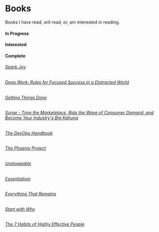 # Books
Books I have read, will read, or, am interested in reading.

#### In Progress


#### Interested 


#### Complete

###### [Spark Joy](https://www.audible.co.uk/pd/Spark-Joy-Audiobook/B072J8S3XH?ref=a_lib_c4_libItem_B072J8S3XH&pf_rd_p=4c1af09b-88bf-4c97-bfd2-e765f91b1968&pf_rd_r=VD1565GNZ8MWNTNQ65HE)

###### [Deep Work: Rules for Focused Success in a Distracted World](https://www.audible.co.uk/pd/Deep-Work-Audiobook/B01D0E32T8?ref=a_lib_c4_libItem_0_B01D0E32T8&pf_rd_p=4c1af09b-88bf-4c97-bfd2-e765f91b1968&pf_rd_r=9VHVNMVPYT48H259Y1N5)

###### [Getting Things Done](https://www.audible.co.uk/pd/Getting-Things-Done-Audiobook/B01B6WT3JY?ref=a_lib_c4_libItem_0_B01B6WT3JY&pf_rd_p=4c1af09b-88bf-4c97-bfd2-e765f91b1968&pf_rd_r=7K485P79NZB22CJX3P90&)

###### [Surge - Time the Marketplace, Ride the Wave of Consumer Demand, and Become Your Industry's Big Kahuna](https://www.audible.co.uk/pd/Surge-Audiobook/B01EQQ49LY?ref=a_lib_c4_libItem_1_B01EQQ49LY&pf_rd_p=4c1af09b-88bf-4c97-bfd2-e765f91b1968&pf_rd_r=SWHX61APFSZCWVTN0FYA&)

###### [The DevOps Handbook](https://www.audible.co.uk/pd/The-DevOps-Handbook-Audiobook/B0767L1K75?ref=a_lib_c4_libItem_2_B0767L1K75&pf_rd_p=4c1af09b-88bf-4c97-bfd2-e765f91b1968&pf_rd_r=SWHX61APFSZCWVTN0FYA&)

###### [The Phoenix Project](https://www.audible.co.uk/pd/The-Phoenix-Project-Audiobook/B00VB034GK?ref=a_lib_c4_libItem_3_B00VB034GK&pf_rd_p=4c1af09b-88bf-4c97-bfd2-e765f91b1968&pf_rd_r=SWHX61APFSZCWVTN0FYA&)

###### [Unstoppable](https://www.audible.co.uk/pd/Unstoppable-Audiobook/B00YYCAKFA?ref=a_lib_c4_libItem_4_B00YYCAKFA&pf_rd_p=4c1af09b-88bf-4c97-bfd2-e765f91b1968&pf_rd_r=SWHX61APFSZCWVTN0FYA&)

###### [Essentialism](https://www.audible.co.uk/pd/Essentialism-Audiobook/B017TDZGTA?ref=a_lib_c4_libItem_5_B017TDZGTA&pf_rd_p=4c1af09b-88bf-4c97-bfd2-e765f91b1968&pf_rd_r=SWHX61APFSZCWVTN0FYA&)

###### [Everything That Remains](https://www.audible.co.uk/pd/Everything-That-Remains-Audiobook/B01N5SP1P1?ref=a_lib_c4_libItem_6_B01N5SP1P1&pf_rd_p=4c1af09b-88bf-4c97-bfd2-e765f91b1968&pf_rd_r=SWHX61APFSZCWVTN0FYA&)

###### [Start with Why](https://www.audible.co.uk/pd/Start-with-Why-Audiobook/B011776P0S?ref=a_lib_c4_libItem_7_B011776P0S&pf_rd_p=4c1af09b-88bf-4c97-bfd2-e765f91b1968&pf_rd_r=SWHX61APFSZCWVTN0FYA&)

###### [The 7 Habits of Highly Effective People](https://www.audible.co.uk/pd/The-7-Habits-of-Highly-Effective-People-Audiobook/B004FTLW1I?ref=a_lib_c4_libItem_8_B004FTLW1I&pf_rd_p=4c1af09b-88bf-4c97-bfd2-e765f91b1968&pf_rd_r=SWHX61APFSZCWVTN0FYA&)


